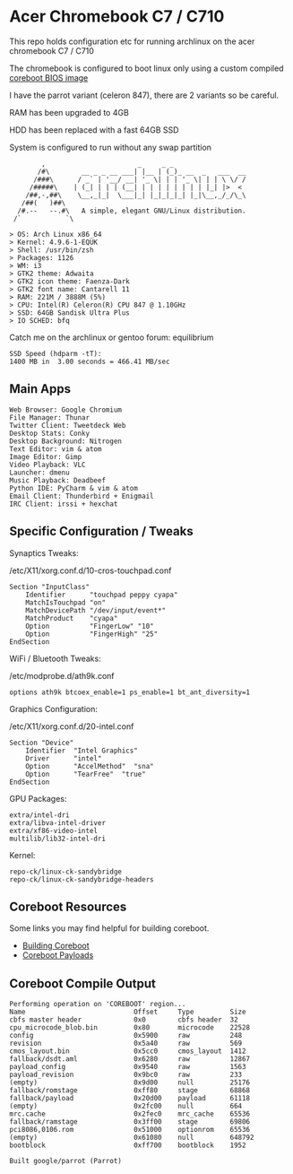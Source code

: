 # Acer Chromebook C7 / C710

This repo holds configuration etc for running archlinux on the acer chromebook
C7 / C710

The chromebook is configured to boot linux only using a custom compiled [coreboot BIOS image](http://www.coreboot.org/)

I have the parrot variant (celeron 847), there are 2 variants so be careful.

RAM has been upgraded to 4GB

HDD has been replaced with a fast 64GB SSD

System is configured to run without any swap partition


            ,                       _     _ _
           /#\        __ _ _ __ ___| |__ | (_)_ __  _   ___  __
          /###\      / _` | '__/ __| '_ \| | | '_ \| | | \ \/ /
         /#####\    | (_| | | | (__| | | | | | | | | |_| |>  <
        /##,-,##\    \__,_|_|  \___|_| |_|_|_|_| |_|\__,_/_/\_\
       /##(   )##\
      /#.--   --.#\   A simple, elegant GNU/Linux distribution.
     /`           `\

    > OS: Arch Linux x86_64
    > Kernel: 4.9.6-1-EQUK
    > Shell: /usr/bin/zsh
    > Packages: 1126
    > WM: i3
    > GTK2 theme: Adwaita
    > GTK2 icon theme: Faenza-Dark
    > GTK2 font name: Cantarell 11
    > RAM: 221M / 3888M (5%)
    > CPU: Intel(R) Celeron(R) CPU 847 @ 1.10GHz
    > SSD: 64GB Sandisk Ultra Plus
    > IO SCHED: bfq


Catch me on the archlinux or gentoo forum: equilibrium

    SSD Speed (hdparm -tT):
    1400 MB in  3.00 seconds = 466.41 MB/sec


## Main Apps

    Web Browser: Google Chromium
    File Manager: Thunar
    Twitter Client: Tweetdeck Web
    Desktop Stats: Conky
    Desktop Background: Nitrogen
    Text Editor: vim & atom
    Image Editor: Gimp
    Video Playback: VLC
    Launcher: dmenu
    Music Playback: Deadbeef
    Python IDE: PyCharm & vim & atom
    Email Client: Thunderbird + Enigmail
    IRC Client: irssi + hexchat


## Specific Configuration / Tweaks

Synaptics Tweaks:

/etc/X11/xorg.conf.d/10-cros-touchpad.conf

    Section "InputClass"
        Identifier      "touchpad peppy cyapa"
        MatchIsTouchpad "on"
        MatchDevicePath "/dev/input/event*"
        MatchProduct    "cyapa"
        Option          "FingerLow" "10"
        Option          "FingerHigh" "25"
    EndSection

WiFi / Bluetooth Tweaks:

/etc/modprobe.d/ath9k.conf

    options ath9k btcoex_enable=1 ps_enable=1 bt_ant_diversity=1

Graphics Configuration:

/etc/X11/xorg.conf.d/20-intel.conf

    Section "Device"
        Identifier  "Intel Graphics"
        Driver      "intel"
        Option      "AccelMethod"  "sna"
        Option      "TearFree"  "true"
    EndSection

GPU Packages:

    extra/intel-dri
    extra/libva-intel-driver
    extra/xf86-video-intel
    multilib/lib32-intel-dri

Kernel:

    repo-ck/linux-ck-sandybridge
    repo-ck/linux-ck-sandybridge-headers

## Coreboot Resources

Some links you may find helpful for building coreboot.

* [Building Coreboot](https://www.coreboot.org/Build_HOWTO)
* [Coreboot Payloads](https://www.coreboot.org/Payloads)

## Coreboot Compile Output

    Performing operation on 'COREBOOT' region...
    Name                           Offset     Type         Size
    cbfs master header             0x0        cbfs header  32
    cpu_microcode_blob.bin         0x80       microcode    22528
    config                         0x5900     raw          248
    revision                       0x5a40     raw          569
    cmos_layout.bin                0x5cc0     cmos_layout  1412
    fallback/dsdt.aml              0x6280     raw          12867
    payload_config                 0x9540     raw          1563
    payload_revision               0x9bc0     raw          233
    (empty)                        0x9d00     null         25176
    fallback/romstage              0xff80     stage        68868
    fallback/payload               0x20d00    payload      61118
    (empty)                        0x2fc00    null         664
    mrc.cache                      0x2fec0    mrc_cache    65536
    fallback/ramstage              0x3ff00    stage        69806
    pci8086,0106.rom               0x51000    optionrom    65536
    (empty)                        0x61080    null         648792
    bootblock                      0xff700    bootblock    1952

    Built google/parrot (Parrot)
